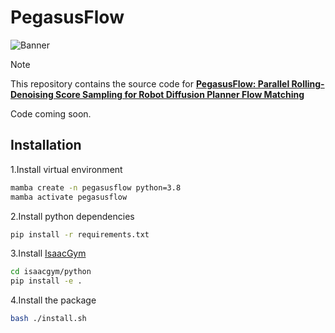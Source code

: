 # PegasusFlow

![Banner](doc/Banner.svg)

> [!NOTE]
> This repository contains the source code for [**PegasusFlow: Parallel Rolling-Denoising Score Sampling for Robot Diffusion Planner Flow Matching**](https://masteryip.github.io/pegasusflow.github.io/)

Code coming soon.

## Installation

1.Install virtual environment

```bash
mamba create -n pegasusflow python=3.8
mamba activate pegasusflow
```

2.Install python dependencies

```bash
pip install -r requirements.txt
```

3.Install [IsaacGym](https://developer.nvidia.com/isaac-gym/download)

```bash
cd isaacgym/python
pip install -e .
```

4.Install the package

```bash
bash ./install.sh
```
